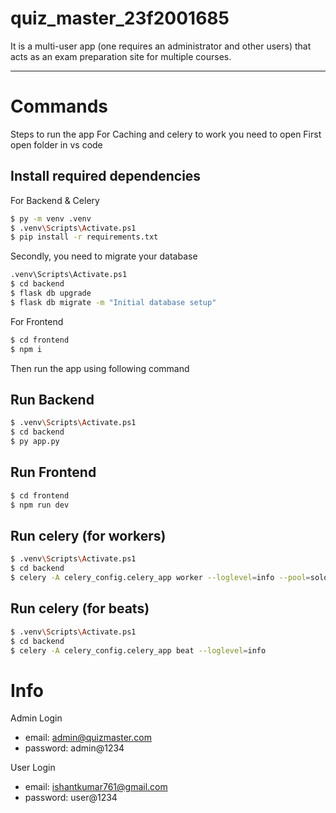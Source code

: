 # quiz_master_23f2001685
It is a multi-user app (one requires an administrator and other users) that acts as an exam preparation site for multiple courses.

---
# Commands

Steps to run the app
For Caching and celery to work you need to open
First open folder in vs code
## Install required dependencies
For Backend & Celery
```sh
$ py -m venv .venv
$ .venv\Scripts\Activate.ps1
$ pip install -r requirements.txt
```

Secondly, you need to migrate your database
```sh
.venv\Scripts\Activate.ps1
$ cd backend
$ flask db upgrade
$ flask db migrate -m "Initial database setup"
```

For Frontend
```sh
$ cd frontend
$ npm i
```

Then run the app using following command
## Run Backend
```sh
$ .venv\Scripts\Activate.ps1
$ cd backend
$ py app.py
```
## Run Frontend
```sh
$ cd frontend
$ npm run dev
```

## Run celery (for workers)
```sh
$ .venv\Scripts\Activate.ps1
$ cd backend
$ celery -A celery_config.celery_app worker --loglevel=info --pool=solo
```

## Run celery (for beats)
```sh
$ .venv\Scripts\Activate.ps1
$ cd backend
$ celery -A celery_config.celery_app beat --loglevel=info
```

# Info
Admin Login
- email:    admin@quizmaster.com
- password: admin@1234

User Login
- email:    ishantkumar761@gmail.com
- password: user@1234
